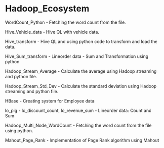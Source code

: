 # Hadoop_Ecosystem

WordCount_Python - Fetching the word count from the file.

Hive_Vehicle_data - Hive QL with vehicle data.

Hive_transform - Hive QL and using python code to transform and load the data.

Hive_Sum_transform - Lineorder data - Sum and Transformation using python

Hadoop_Stream_Average - Calculate the average using Hadoop streaming and python file.

Hadoop_Stream_Std_Dev - Calculate the standard deviation using Hadoop streaming and python file.

HBase - Creating system for Employee data

lo_pig - lo_discount_count, lo_revenue_sum - Lineorder data: Count and Sum

Hadoop_Multi_Node_WordCount - Fetching the word count from the file using python.

Mahout_Page_Rank - Implementation of Page Rank algorithm using Mahout
